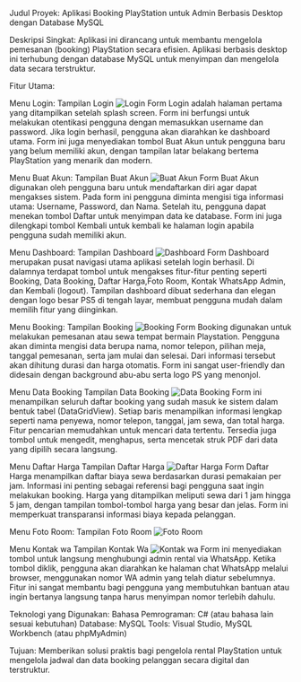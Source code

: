 Judul Proyek:
Aplikasi Booking PlayStation untuk Admin Berbasis Desktop dengan Database MySQL

Deskripsi Singkat:
Aplikasi ini dirancang untuk membantu mengelola pemesanan (booking) PlayStation secara efisien. Aplikasi berbasis desktop ini terhubung dengan database MySQL untuk menyimpan dan mengelola data secara terstruktur.

Fitur Utama:

Menu Login:
Tampilan Login
![Login](11.png)
Form Login adalah halaman pertama yang ditampilkan setelah splash screen. Form ini berfungsi untuk melakukan otentikasi pengguna dengan memasukkan username dan password. Jika login berhasil, pengguna akan diarahkan ke dashboard utama. Form ini juga menyediakan tombol Buat Akun untuk pengguna baru yang belum memiliki akun, dengan tampilan latar belakang bertema PlayStation yang menarik dan modern.

Menu Buat Akun:
Tampilan Buat Akun
![Buat Akun](12.png)
Form Buat Akun digunakan oleh pengguna baru untuk mendaftarkan diri agar dapat mengakses sistem. Pada form ini pengguna diminta mengisi tiga informasi utama: Username, Password, dan Nama. Setelah itu, pengguna dapat menekan tombol Daftar untuk menyimpan data ke database. Form ini juga dilengkapi tombol Kembali untuk kembali ke halaman login apabila pengguna sudah memiliki akun.

Menu Dashboard:
Tampilan Dashboard
![Dashboard](11.png)
Form Dashboard merupakan pusat navigasi utama aplikasi setelah login berhasil. Di dalamnya terdapat tombol untuk mengakses fitur-fitur penting seperti Booking, Data Booking, Daftar Harga,Foto Room, Kontak WhatsApp Admin, dan Kembali (logout). Tampilan dashboard dibuat sederhana dan elegan dengan logo besar PS5 di tengah layar, membuat pengguna mudah dalam memilih fitur yang diinginkan.

Menu Booking:
Tampilan Booking
![Booking](11.png)
Form Booking digunakan untuk melakukan pemesanan atau sewa tempat bermain Playstation. Pengguna akan diminta mengisi data berupa nama, nomor telepon, pilihan meja, tanggal pemesanan, serta jam mulai dan selesai. Dari informasi tersebut akan dihitung durasi dan harga otomatis. Form ini sangat user-friendly dan didesain dengan background abu-abu serta logo PS yang menonjol.

Menu Data Booking
Tampilan Data Booking
![Data Booking](11.png)
Form ini menampilkan seluruh daftar booking yang sudah masuk ke sistem dalam bentuk tabel (DataGridView). Setiap baris menampilkan informasi lengkap seperti nama penyewa, nomor telepon, tanggal, jam sewa, dan total harga. Fitur pencarian memudahkan untuk mencari data tertentu. Tersedia juga tombol untuk mengedit, menghapus, serta mencetak struk PDF dari data yang dipilih secara langsung.

Menu Daftar Harga
Tampilan Daftar Harga
![Daftar Harga](11.png)
Form Daftar Harga menampilkan daftar biaya sewa berdasarkan durasi pemakaian per jam. Informasi ini penting sebagai referensi bagi pengguna saat ingin melakukan booking. Harga yang ditampilkan meliputi sewa dari 1 jam hingga 5 jam, dengan tampilan tombol-tombol harga yang besar dan jelas. Form ini memperkuat transparansi informasi biaya kepada pelanggan.

Menu Foto Room:
Tampilan Foto Room
![Foto Room](11.png)

Menu Kontak wa
Tampilan Kontak Wa
![Kontak wa](11.png)
Form ini menyediakan tombol untuk langsung menghubungi admin rental via WhatsApp. Ketika tombol diklik, pengguna akan diarahkan ke halaman chat WhatsApp melalui browser, menggunakan nomor WA admin yang telah diatur sebelumnya. Fitur ini sangat membantu bagi pengguna yang membutuhkan bantuan atau ingin bertanya langsung tanpa harus menyimpan nomor terlebih dahulu. 


Teknologi yang Digunakan:
Bahasa Pemrograman: C# (atau bahasa lain sesuai kebutuhan)
Database: MySQL
Tools: Visual Studio, MySQL Workbench (atau phpMyAdmin)

Tujuan:
Memberikan solusi praktis bagi pengelola rental PlayStation untuk mengelola jadwal dan data booking pelanggan secara digital dan terstruktur.
